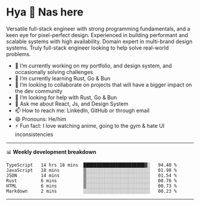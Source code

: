# Hya 👋 Nas here

Versatile full-stack engineer with strong programming fundamentals, and a keen eye for pixel-perfect design. Experienced in building performant and scalable systems with high availability. Domain expert in multi-brand design systems. Truly full-stack engineer looking to help solve real-world problems.

- 🔭 I’m currently working on my portfolio, and design system, and occasionally solving challenges
- 🌱 I’m currently learning Rust, Go & Bun
- 👯 I’m looking to collaborate on projects that will have a bigger impact on the dev community
- 🤔 I’m looking for help with Rust, Go & Bun
- 💬 Ask me about React, Js, and Design System
- 📫 How to reach me: LinkedIn, GitHub or through email
- 😄 Pronouns: He/him
- ⚡ Fun fact: I love watching anime, going to the gym & hate UI inconsistencies

-------
📊 **Weekly development breakdown**
<!--START_SECTION:waka-->

```text
TypeScript   14 hrs 18 mins  ███████████████████████▓░   94.40 %
JavaScript   18 mins         ▒░░░░░░░░░░░░░░░░░░░░░░░░   01.98 %
JSON         14 mins         ▒░░░░░░░░░░░░░░░░░░░░░░░░   01.54 %
Rust         6 mins          ▒░░░░░░░░░░░░░░░░░░░░░░░░   00.76 %
HTML         6 mins          ▒░░░░░░░░░░░░░░░░░░░░░░░░   00.73 %
Markdown     2 mins          ░░░░░░░░░░░░░░░░░░░░░░░░░   00.23 %
```

<!--END_SECTION:waka-->
-------
